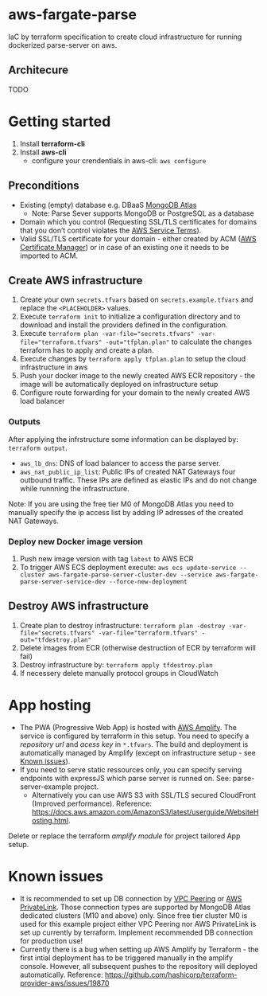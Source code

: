 # aws-fargate-parse
IaC by terraform specification to create cloud infrastructure for running dockerized parse-server on aws.

## Architecure
TODO

# Getting started
1. Install **terraform-cli** 
1. Install **aws-cli**
    - configure your crendentials in aws-cli: `aws configure`

## Preconditions
- Existing (empty) database e.g. DBaaS [MongoDB Atlas](https://www.mongodb.com/atlas/database)
    - Note: Parse Sever supports MongoDB or PostgreSQL as a database
- Domain which you control (Requesting SSL/TLS certificates for domains that you don’t control violates the [AWS Service Terms](https://aws.amazon.com/de/service-terms/)).
- Valid SSL/TLS certificate for your domain - either created by ACM ([AWS Certificate Manager](https://aws.amazon.com/de/certificate-manager/)) or in case of an existing one it needs to be imported to ACM. 

## Create AWS infrastructure
1. Create your own `secrets.tfvars` based on `secrets.example.tfvars` and replace the `<PLACEHOLDER>` values.
1. Execute `terraform init` to initialize a configuration directory and to download and install the providers defined in the configuration.
1. Execute `terraform plan -var-file="secrets.tfvars" -var-file="terraform.tfvars" -out="tfplan.plan"` to calculate the changes terraform has to apply and create a plan.
1. Execute changes by `terraform apply tfplan.plan` to setup the cloud infrastructure in aws
1. Push your docker image to the newly created AWS ECR repository - the image will be automatically deployed on infrastructure setup
1. Configure route forwarding for your domain to the newly created AWS load balancer

### Outputs
After applying the infrstructure some information can be displayed by: `terraform output`.
- `aws_lb_dns`: DNS of load balancer to access the parse server. 
- `aws_nat_public_ip_list`: Public IPs of created NAT Gateways four outbound traffic. These IPs are defined as elastic IPs and do not change while runnning the infrastructure.

Note: If you are using the free tier M0 of MongoDB Atlas you need to manually specify the ip access list by adding IP adresses of the created NAT Gateways.

### Deploy new Docker image version
1. Push new image version with tag `latest` to AWS ECR
1. To trigger AWS ECS deployment execute: `aws ecs update-service --cluster aws-fargate-parse-server-cluster-dev --service aws-fargate-parse-server-service-dev --force-new-deployment`


## Destroy AWS infrastructure
1. Create plan to destroy infrastructure: `terraform plan -destroy -var-file="secrets.tfvars" -var-file="terraform.tfvars" -out="tfdestroy.plan"`
1. Delete images from ECR (otherwise destruction of ECR by terraform will fail)
1. Destroy infrastructure by: `terraform apply tfdestroy.plan`
1. If necessery delete manually protocol groups in CloudWatch

# App hosting
- The PWA (Progressive Web App) is hosted with [AWS Amplify](https://aws.amazon.com/de/amplify/). The service is configured by terraform in this setup. You need to specify a *repository url* and *acess key* in `*.tfvars`. The build and deployment is automatically managed by Amplify (except on infrastructure setup - see [Known issues](#known-issues)).
- If you need to serve static ressources only, you can specify serving endpoints with expressJS which parse server is runned on. See: parse-server-example project.
    - Alternatively you can use AWS S3 with SSL/TLS secured CloudFront (Improved performance). Reference: https://docs.aws.amazon.com/AmazonS3/latest/userguide/WebsiteHosting.html. 

Delete or replace the terraform *amplify module* for project tailored App setup.


# Known issues
- It is recommended to set up DB connection by [VPC Peering](https://www.mongodb.com/docs/atlas/security-vpc-peering/) or [AWS PrivateLink](https://aws.amazon.com/de/blogs/apn/connecting-applications-securely-to-a-mongodb-atlas-data-plane-with-aws-privatelink/). Those connection types are supported by MongoDB Atlas dedicated clusters (M10 and above) only. Since free tier cluster M0 is used for this example project either VPC Peering nor AWS PrivateLink is set up currently by terraform. Implement recommended DB connection for production use!   
- Currently there is a bug when setting up AWS Amplify by Terraform - the first intial deployment has to be triggered manually in the amplify console. However, all subsequent pushes to the repository will deployed automatically. Reference: https://github.com/hashicorp/terraform-provider-aws/issues/19870


